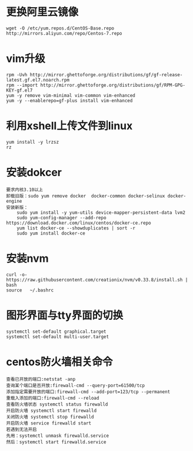 # 更换阿里云镜像
    wget -O /etc/yum.repos.d/CentOS-Base.repo http://mirrors.aliyun.com/repo/Centos-7.repo

# vim升级

    rpm -Uvh http://mirror.ghettoforge.org/distributions/gf/gf-release-latest.gf.el7.noarch.rpm
    rpm --import http://mirror.ghettoforge.org/distributions/gf/RPM-GPG-KEY-gf.el7
    yum -y remove vim-minimal vim-common vim-enhanced 
    yum -y --enablerepo=gf-plus install vim-enhanced 

# 利用xshell上传文件到linux

    yum install -y lrzsz
    rz

# 安装dokcer
    要求内核3.10以上
    卸载旧版：sudo yum remove docker  docker-common docker-selinux docker-engine
    安装新版：
        sudo yum install -y yum-utils device-mapper-persistent-data lvm2
        sudo yum-config-manager --add-repo https://download.docker.com/linux/centos/docker-ce.repo
        yum list docker-ce --showduplicates | sort -r
        sudo yum install docker-ce 

# 安装nvm

    curl -o- https://raw.githubusercontent.com/creationix/nvm/v0.33.8/install.sh | bash
    source   ~/.bashrc

# 图形界面与tty界面的切换
    systemctl set-default graphical.target
    systemctl set-default multi-user.target

# centos防火墙相关命令
    查看已开放的端口:netstat -anp
    查询某个端口是否开放:firewall-cmd --query-port=61500/tcp
    添加指定需要开放的端口:firewall-cmd --add-port=123/tcp --permanent
    重载入添加的端口:firewall-cmd --reload
    查看防火墙状态 systemctl status firewalld
    开启防火墙 systemctl start firewalld  
    关闭防火墙 systemctl stop firewalld
    开启防火墙 service firewalld start 
    若遇到无法开启
    先用：systemctl unmask firewalld.service 
    然后：systemctl start firewalld.service

